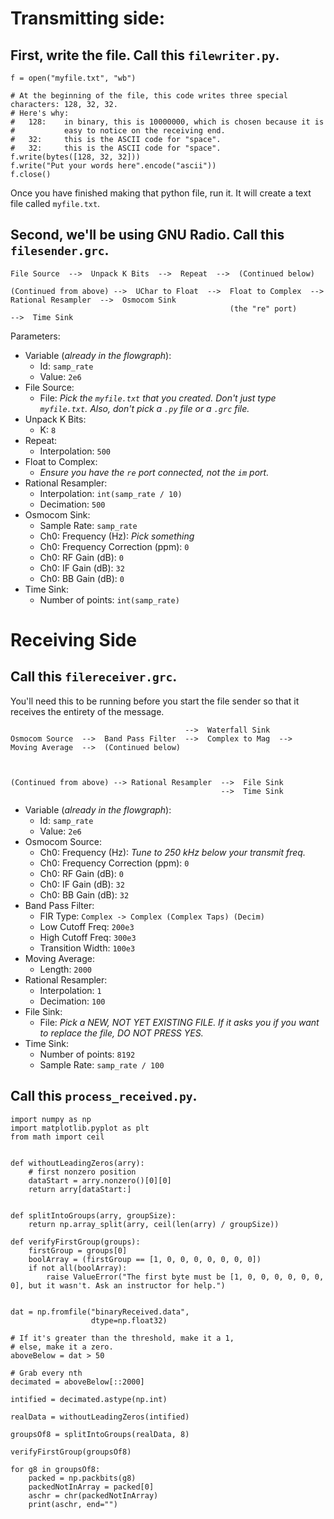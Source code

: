 # Transmitting side:

## First, write the file. Call this `filewriter.py`.

```python3
f = open("myfile.txt", "wb")

# At the beginning of the file, this code writes three special characters: 128, 32, 32.
# Here's why:
#   128:    in binary, this is 10000000, which is chosen because it is
#           easy to notice on the receiving end.
#   32:     this is the ASCII code for "space".
#   32:     this is the ASCII code for "space".
f.write(bytes([128, 32, 32]))
f.write("Put your words here".encode("ascii"))
f.close()
```

Once you have finished making that python file, run it. It will create a text file called `myfile.txt`.

## Second, we'll be using GNU Radio. Call this `filesender.grc`.

```
File Source  -->  Unpack K Bits  -->  Repeat  -->  (Continued below)

(Continued from above) -->  UChar to Float  -->  Float to Complex  -->  Rational Resampler  -->  Osmocom Sink
                                                 (the "re" port)                            -->  Time Sink

```

Parameters:

- Variable (_already in the flowgraph_):
  - Id: `samp_rate`
  - Value: `2e6`
- File Source:
  - File: _Pick the `myfile.txt` that you created. Don't just type `myfile.txt`. Also, don't pick a `.py` file or a `.grc` file._
- Unpack K Bits:
  - K: `8`
- Repeat:
  - Interpolation: `500`
- Float to Complex:
  - _Ensure you have the `re` port connected, not the `im` port._
- Rational Resampler:
  - Interpolation: `int(samp_rate / 10)`
  - Decimation: `500`
- Osmocom Sink:
  - Sample Rate: `samp_rate`
  - Ch0: Frequency (Hz): _Pick something_
  - Ch0: Frequency Correction (ppm): `0`
  - Ch0: RF Gain (dB): `0`
  - Ch0: IF Gain (dB): `32`
  - Ch0: BB Gain (dB): `0`
- Time Sink:
  - Number of points: `int(samp_rate)`


# Receiving Side

## Call this `filereceiver.grc`.

You'll need this to be running before you start the file sender so that it receives the entirety of the message.

```
                                       -->  Waterfall Sink
Osmocom Source  -->  Band Pass Filter  -->  Complex to Mag  -->  Moving Average  -->  (Continued below)

                      
                      
(Continued from above) --> Rational Resampler  -->  File Sink
                                               -->  Time Sink
```

- Variable (_already in the flowgraph_):
  - Id: `samp_rate`
  - Value: `2e6`
- Osmocom Source:
  - Ch0: Frequency (Hz): _Tune to 250 kHz below your transmit freq._
  - Ch0: Frequency Correction (ppm): `0`
  - Ch0: RF Gain (dB): `0`
  - Ch0: IF Gain (dB): `32`
  - Ch0: BB Gain (dB): `32`
- Band Pass Filter:
  - FIR Type: `Complex -> Complex (Complex Taps) (Decim)`
  - Low Cutoff Freq: `200e3`
  - High Cutoff Freq: `300e3`
  - Transition Width: `100e3`
- Moving Average:
  - Length: `2000`
- Rational Resampler:
  - Interpolation: `1`
  - Decimation: `100`
- File Sink:
  - File: _Pick a NEW, NOT YET EXISTING FILE. If it asks you if you want to replace the file, DO NOT PRESS YES._
- Time Sink:
  - Number of points: `8192`
  - Sample Rate: `samp_rate / 100`


## Call this `process_received.py`.

```python3
import numpy as np
import matplotlib.pyplot as plt
from math import ceil


def withoutLeadingZeros(arry):
    # first nonzero position
    dataStart = arry.nonzero()[0][0]
    return arry[dataStart:]


def splitIntoGroups(arry, groupSize):
    return np.array_split(arry, ceil(len(arry) / groupSize))

def verifyFirstGroup(groups):
    firstGroup = groups[0]
    boolArray = (firstGroup == [1, 0, 0, 0, 0, 0, 0, 0])
    if not all(boolArray):
        raise ValueError("The first byte must be [1, 0, 0, 0, 0, 0, 0, 0], but it wasn't. Ask an instructor for help.")


dat = np.fromfile("binaryReceived.data",
                  dtype=np.float32)

# If it's greater than the threshold, make it a 1,
# else, make it a zero.
aboveBelow = dat > 50

# Grab every nth
decimated = aboveBelow[::2000]

intified = decimated.astype(np.int)

realData = withoutLeadingZeros(intified)

groupsOf8 = splitIntoGroups(realData, 8)

verifyFirstGroup(groupsOf8)

for g8 in groupsOf8:
    packed = np.packbits(g8)
    packedNotInArray = packed[0]
    aschr = chr(packedNotInArray)
    print(aschr, end="")


```
